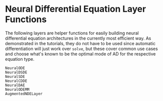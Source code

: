 # Neural Differential Equation Layer Functions

The following layers are helper functions for easily building neural differential
equation architectures in the currently most efficient way. As demonstrated in the
tutorials, they do not have to be used since automatic differentiation will
just work over `solve`, but these cover common use cases and choose
what's known to be the optimal mode of AD for the respective equation type.

```@docs
NeuralODE
NeuralDSDE
NeuralSDE
NeuralCDDE
NeuralDAE
NeuralODEMM
AugmentedNDELayer
```
